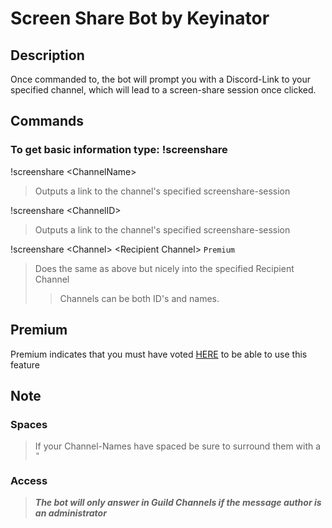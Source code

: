 # Screen Share Bot by Keyinator

## Description

Once commanded to, the bot will prompt you with a Discord-Link to your specified channel, which will lead to a screen-share session once clicked.

## Commands

### To get basic information type: !screenshare

!screenshare \<ChannelName>
> Outputs a link to the channel's specified screenshare-session

!screenshare \<ChannelID>
> Outputs a link to the channel's specified screenshare-session

!screenshare \<Channel> \<Recipient Channel> `Premium`
> Does the same as above but nicely into the specified Recipient Channel
>
>> Channels can be both ID's and names.

## Premium

Premium indicates that you must have voted <a href="https://discordbots.org/bot/614471567749021727">HERE</a> to be able to use this feature

## Note

### Spaces

>If your Channel-Names have spaced be sure to surround them with a `"`

### Access

> ***The bot will only answer in Guild Channels if the message author is an administrator***
